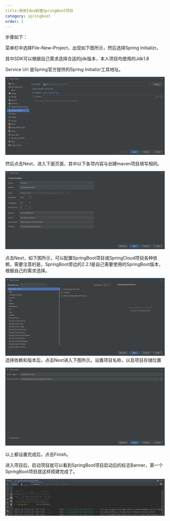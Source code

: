```yaml
---
title:使用Idea新建SpringBoot项目
category: springboot
order: 1
---
```


步骤如下：

菜单栏中选择File–New–Project，出现如下图所示，然后选择Spring Initializr。

其中SDK可以根据自己需求选择合适的jdk版本，本人项目均使用的Jdk1.8

Service Url 是Spring官方提供的Spring Initializr工具地址。

![img](../../images/springboot\sb01.png)

 然后点击Next，进入下面页面，其中以下各项内容与创建maven项目填写相同。 

![img](../../images/springboot/sb02.png)

点击Next，如下图所示，可以配置SpringBoot项目或SpringCloud项目各种依赖，需要注意的是，SpringBoot旁边的2.2.1是自己需要使用的SpringBoot版本，根据自己的需求选择。 

![](../../images/springboot\sb03.png) 选择依赖和版本后，点击Next进入下图所示。设置项目名称，以及项目存储位置 

![img](../../images/springboot\sb04.png)

以上都设置完成后，点击Finish。

进入项目后，启动项目就可以看到SpringBoot项目启动后的标志Banner，第一个SpringBoot项目就这样搭建完成了。

![img](../../images/springboot/sb05.png)

